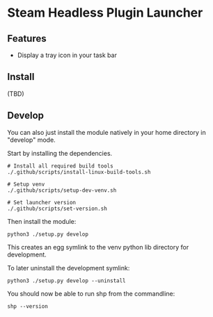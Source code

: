 # Steam Headless Plugin Launcher

## Features
- Display a tray icon in your task bar

## Install
(TBD)

## Develop

You can also just install the module natively in your home directory in "develop" mode.

Start by installing the dependencies.
```
# Install all required build tools
./.github/scripts/install-linux-build-tools.sh

# Setup venv 
./.github/scripts/setup-dev-venv.sh

# Set launcher version
./.github/scripts/set-version.sh
```

Then install the module:

```
python3 ./setup.py develop
```

This creates an egg symlink to the venv python lib directory for development.

To later uninstall the development symlink:

```
python3 ./setup.py develop --uninstall
```

You should now be able to run shp from the commandline:
```
shp --version
```

